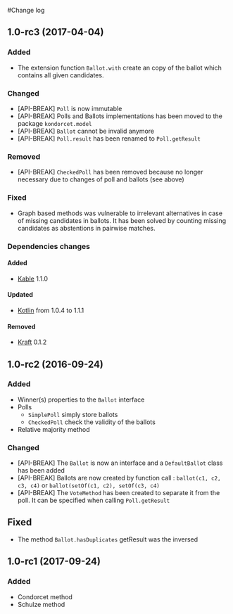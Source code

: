 #Change log
## 1.0-rc3 (2017-04-04)
### Added
* The extension function `Ballot.with` create an copy of the ballot which contains all given candidates.

### Changed
* [API-BREAK] `Poll` is now immutable
* [API-BREAK] Polls and Ballots implementations has been moved to the package `kondorcet.model`
* [API-BREAK] `Ballot` cannot be invalid anymore
* [API-BREAK] `Poll.result` has been renamed to `Poll.getResult`

### Removed
* [API-BREAK] `CheckedPoll` has been removed because no longer necessary due to changes of poll and ballots (see above)

### Fixed
* Graph based methods was vulnerable to irrelevant alternatives in case of missing candidates in ballots.
  It has been solved by counting missing candidates as abstentions in pairwise matches.

### Dependencies changes
#### Added
* [Kable](https://github.com/slimaku/kable) 1.1.0

#### Updated
* [Kotlin](https://kotlinlang.org/) from 1.0.4 to 1.1.1

#### Removed
* [Kraft](https://github.com/slimaku/kraft) 0.1.2

## 1.0-rc2 (2016-09-24)
### Added
* Winner(s) properties to the `Ballot` interface
* Polls
    * `SimplePoll` simply store ballots
    * `CheckedPoll` check the validity of the ballots
* Relative majority method

### Changed
* [API-BREAK] The `Ballot` is now an interface and a `DefaultBallot` class has been added
* [API-BREAK] Ballots are now created by function call : `ballot(c1, c2, c3, c4)` or `ballot(setOf(c1, c2), setOf(c3, c4)`
* [API-BREAK] The `VoteMethod` has been created to separate it from the poll. It can be specified when calling `Poll.getResult`

## Fixed
* The method `Ballot.hasDuplicates` getResult was the inversed

## 1.0-rc1 (2017-09-24)
### Added
* Condorcet method
* Schulze method
